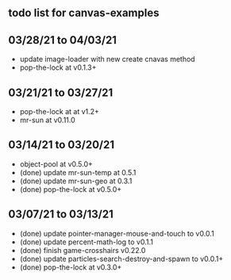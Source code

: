 ## todo list for canvas-examples

## 03/28/21 to 04/03/21
* update image-loader with new create cnavas method
* pop-the-lock at v0.1.3+

## 03/21/21 to 03/27/21
* pop-the-lock at at v1.2+
* mr-sun at v0.11.0

## 03/14/21 to 03/20/21
* object-pool at v0.5.0+
* (done) update mr-sun-temp at 0.5.1
* (done) update mr-sun-geo at 0.3.1
* (done) pop-the-lock at v0.5.0+

## 03/07/21 to 03/13/21
* (done) update pointer-manager-mouse-and-touch to v0.0.1
* (done) update percent-math-log to v0.1.1
* (done) finish game-crosshairs v0.22.0
* (done) update particles-search-destroy-and-spawn to v0.0.1+
* (done) pop-the-lock at v0.3.0+
